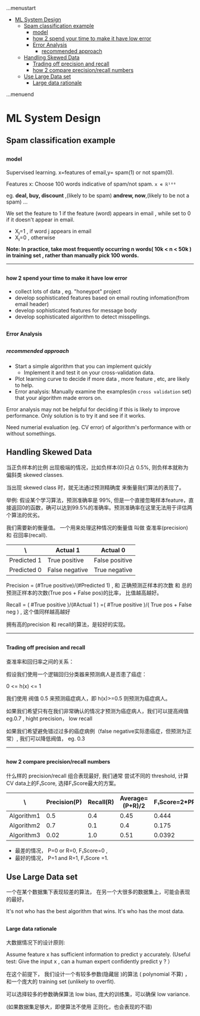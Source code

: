 ...menustart

- [ML System Design](#0f37957d7f1f5bd5de2a41d8bc2c1d8f)
    - [Spam classification example](#fdd8a248b4498925961eda78672dd490)
        - [model](#20f35e630daf44dbfa4c3f68f5399d8c)
        - [how 2 spend your time to make it have low error](#c568e952b628d68476fe579f33a608ce)
        - [Error Analysis](#7f9ed9579be60a55e194a10a58934676)
            - [recommended approach](#0c43ce66674fab970f4745cc51f5a08d)
    - [Handling Skewed Data](#3b463e85a6fc1768653d6f94ebeec03a)
        - [Trading off precision and recall](#81b1eb7e22f3395b2655f25e9b8af855)
        - [how 2 compare precision/recall numbers](#442c265b01ce99095ce64d12ca75ebc7)
    - [Use Large Data set](#427c5bfcdec0cf350cba5548fb1e4ef1)
        - [Large data rationale](#f0668a5d4294962318ee1112e57e8108)

...menuend


<h2 id="0f37957d7f1f5bd5de2a41d8bc2c1d8f"></h2>


# ML System Design

<h2 id="fdd8a248b4498925961eda78672dd490"></h2>


## Spam classification example

<h2 id="20f35e630daf44dbfa4c3f68f5399d8c"></h2>


#### model

Supervised learning. x=features of email,y= spam(1) or not spam(0).

Features x: Choose 100 words indicative of spam/not spam. `x ∊ ℝ¹⁰⁰`

eg. **deal, buy, discount** ,(likely to be spam) **andrew, now**,(likely to be not a spam) ...

We set the feature to 1 if the feature (word) appears in email , while set to 0 if it doesn't appear in email.

- Xⱼ=1 , if word j appears in email
- Xⱼ=0 , otherwise

**Note: In practice, take most frequently occurring n words( 10k < n < 50k ) in training set , rather than manually pick 100 words.**

---

<h2 id="c568e952b628d68476fe579f33a608ce"></h2>


#### how 2 spend your time to make it have low error

- collect lots of data , eg. "honeypot" project
- develop sophisticated features based on email routing infomation(from email header)
- develop sophisticated features for message body
- develop sophisticated algorithm to detect misspellings.


<h2 id="7f9ed9579be60a55e194a10a58934676"></h2>


#### Error Analysis

<h2 id="0c43ce66674fab970f4745cc51f5a08d"></h2>


##### recommended approach

- Start a simple algorithm that you can implement quickly
  - Implement it and test it on your cross-validation data.
- Plot learning curve to decide if more data , more feature , etc, are likely to help.
- Error analysis: Manually examine the examples(in `cross validation` set) that your algorithm made errors on.
 
Error analysis may not be helpful for deciding if this is likely to improve performance. Only solution is to try it and see if it works.

Need numerial evaluation (eg. CV error) of algorithm's performance with or without somethings.

<h2 id="3b463e85a6fc1768653d6f94ebeec03a"></h2>


## Handling Skewed Data

当正负样本的比例 出现极端的情况，比如负样本(0)只占 0.5%, 则负样本就称为 偏斜类 skewed classes.

当出现 skewed class 时，就无法通过预测精确度 来衡量我们算法的表现了。

举例: 假设某个学习算法，预测准确率是 99%, 但是一个直接忽略样本feature，直接返回0的函数，确可以达到99.5%的准确率。预测准确率在这里无法用于评估两个算法的优劣。

我们需要新的衡量值。 一个用来处理这种情况的衡量值 叫做 查准率(precision) 和 召回率(recall).  

  \ | Actual 1 | Actual 0
---|---|---
Predicted 1 | True positive | False positive 
Predicted 0 | False negative | True negative

Precision = (#True positive)/(#Predicted 1)  , 和 正确预测正样本的次数 和 总的预测正样本的次数(True pos + False pos)的比率， 比值越高越好。

Recall = ( #True positive )/(#Actual 1 ) =( #True positive )/( True pos + False neg ) , 这个值同样越高越好

拥有高的precision 和 recall的算法，是较好的实现。

---

<h2 id="81b1eb7e22f3395b2655f25e9b8af855"></h2>


#### Trading off precision and recall

查准率和回归率之间的关系：

假设我们使用一个逻辑回归分类器来预测病人是否患了癌症：

0 <= h(x) <= 1

我们使用 阀值 0.5 来预测癌症病人，即 h(x)>=0.5 则预测为癌症病人。

如果我们希望只有在我们非常确认的情况才预测为癌症病人，我们可以提高阀值 eg.0.7 , hight precision， low recall

如果我们希望避免错过过多的癌症病例（false negative实际患癌症，但预测为正常）, 我们可以降低阀值， eg. 0.3

---

<h2 id="442c265b01ce99095ce64d12ca75ebc7"></h2>


#### how 2 compare precision/recall numbers

什么样的 precision/recall 组合表现最好, 我们通常 尝试不同的 threshold, 计算 CV data上的F₁Score, 选择F₁Score最大的方案。

\  |Precision(P)|Recall(R)|Average=(P+R)/2|F₁Score=2*PR/(P+R)
---|---|---|---|---
Algorithm1 | 0.5 | 0.4  |0.45|0.444
Algorithm2 | 0.7 | 0.1  |0.4|0.175
Algorithm3 | 0.02 | 1.0 |0.51|0.0392

- 最差的情况， P=0 or R=0, F₁Score=0 ,
- 最好的情况， P=1 and R=1, F₁Score =1.


 
<h2 id="427c5bfcdec0cf350cba5548fb1e4ef1"></h2>


## Use Large Data set

一个在某个数据集下表现较差的算法， 在另一个大很多的数据集上，可能会表现的最好。

It's not who has the best algorithm that wins. It's who has the most data.


<h2 id="f0668a5d4294962318ee1112e57e8108"></h2>


#### Large data rationale

大数据情况下的设计原则:

Assume feature x  has sufficient information to predict y accurately. (Useful test: Give the input x , can a human expert confidently predict y ? ）

在这个前提下， 我们设计一个有较多参数(隐藏层 )的算法 ( polynomial 不算) ， 和一个庞大的 training set (unlikely to overfit). 

可以选择较多的参数确保算法 low bias, 庞大的训练集，可以确保 low variance.

(如果数据集足够大，即便算法不使用 正则化，也会表现的不错)


 
